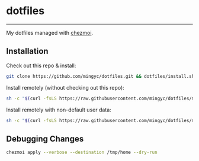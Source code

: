 # dotfiles
---

My dotfiles managed with [chezmoi](https://chezmoi.io).


## Installation

Check out this repo & install:

```sh
git clone https://github.com/mingyc/dotfiles.git && dotfiles/install.sh
```

Install remotely (without checking out this repo):

```sh
sh -c "$(curl -fsLS https://raw.githubusercontent.com/mingyc/dotfiles/master/install.sh)" -- --remote
```

Install remotely with non-default user data:

```sh
sh -c "$(curl -fsLS https://raw.githubusercontent.com/mingyc/dotfiles/master/install.sh)" -- --remote --interactive
```

## Debugging Changes

```sh
chezmoi apply --verbose --destination /tmp/home --dry-run
```

